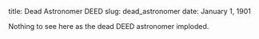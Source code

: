 title: Dead Astronomer DEED
slug: dead_astronomer
date: January 1, 1901

Nothing to see here as the dead DEED astronomer imploded.

